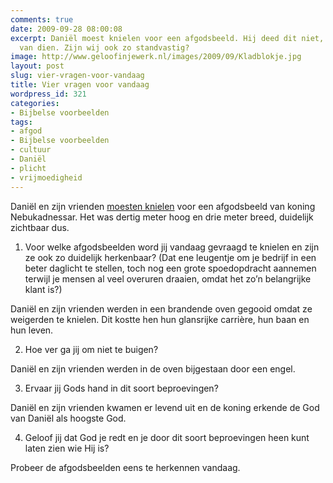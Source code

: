 ```yaml
---
comments: true
date: 2009-09-28 08:00:08
excerpt: Daniël moest knielen voor een afgodsbeeld. Hij deed dit niet, met alle gevolgen
  van dien. Zijn wij ook zo standvastig?
image: http://www.geloofinjewerk.nl/images/2009/09/Kladblokje.jpg
layout: post
slug: vier-vragen-voor-vandaag
title: Vier vragen voor vandaag
wordpress_id: 321
categories:
- Bijbelse voorbeelden
tags:
- afgod
- Bijbelse voorbeelden
- cultuur
- Daniël
- plicht
- vrijmoedigheid
---
```


Daniël en zijn vrienden [moesten knielen](http://www.biblija.net/biblija.cgi?m=Daniel+3%3A1-30&id18=1&pos=0&l=nl&set=10) voor een afgodsbeeld van koning Nebukadnessar. Het was dertig meter hoog en drie meter breed, duidelijk zichtbaar dus.



	
  1. Voor welke afgodsbeelden word jij vandaag gevraagd te knielen en zijn ze ook zo duidelijk herkenbaar? (Dat ene leugentje om je bedrijf in een beter daglicht te stellen, toch nog een grote spoedopdracht aannemen terwijl je mensen al veel overuren draaien, omdat het zo’n belangrijke klant is?)


Daniël en zijn vrienden werden in een brandende oven gegooid omdat ze weigerden te knielen. Dit kostte hen hun glansrijke carrière, hun baan en hun leven.

	
  2. Hoe ver ga jij om niet te buigen?


Daniël en zijn vrienden werden in de oven bijgestaan door een engel.

	
  3. Ervaar jij Gods hand in dit soort beproevingen?


Daniël en zijn vrienden kwamen er levend uit en de koning erkende de God van Daniël als hoogste God.

	
  4. Geloof jij dat God je redt en je door dit soort beproevingen heen kunt laten zien wie Hij is?


Probeer de afgodsbeelden eens te herkennen vandaag.
